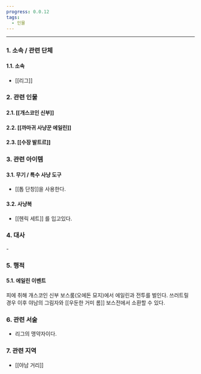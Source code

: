 ```yaml
---
progress: 0.0.12
tags:
  - 인물
---
```

---
### 1. 소속 / 관련 단체
#### 1.1. 소속
- [[리그]]
### 2. 관련 인물
#### 2.1. [[개스코인 신부]]
#### 2.2. [[까마귀 사냥꾼 에일린]]
#### 2.3. [[수장 발트르]]

### 3. 관련 아이템
#### 3.1. 무기 / 특수 사냥 도구
- [[톱 단창]]을 사용한다.
#### 3.2. 사냥복 
- [[헨릭 세트]] 를 입고있다.

### 4. 대사
\-

### 5. 행적
#### 5.1. 에일린 이벤트
피에 취해 개스코인 신부 보스룸(오에돈 묘지)에서 에일린과 전투를 벌인다. 쓰러트릴 경우 이후 야남의 그림자와 [[우둔한 거미 롬]] 보스전에서 소환할 수 있다. 

### 6. 관련 서술
- 리그의 맹약자이다.
### 7. 관련 지역
- [[야남 거리]]